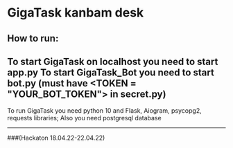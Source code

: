 # GigaTask kanbam desk
## How to run:
To start GigaTask on localhost you need to start app.py
To start GigaTask_Bot you need to start bot.py (must have <TOKEN = "YOUR_BOT_TOKEN"> in secret.py)
---
To run GigaTask you need python 10 and Flask, Aiogram, psycopg2, requests libraries;
Also you need postgresql database
***
###(Hackaton 18.04.22-22.04.22)
